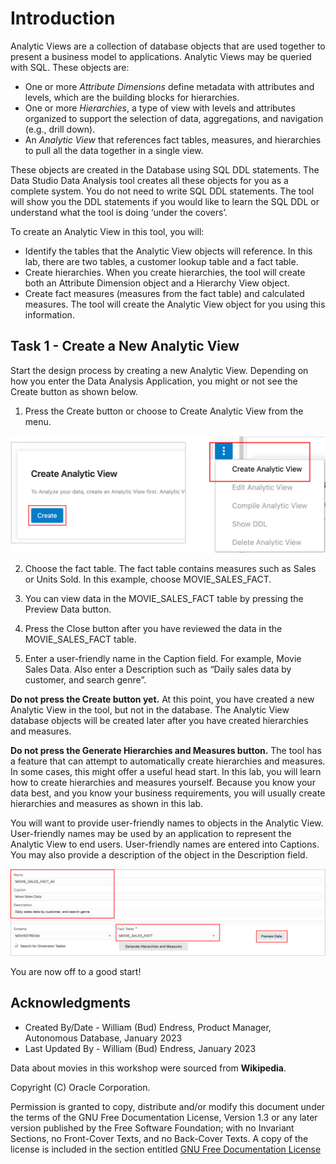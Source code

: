 # Introduction

Analytic Views are a collection of database objects that are used together to present a business model to applications.  Analytic Views may be queried with SQL.   These objects are:

- One or more *Attribute Dimensions* define metadata with attributes and levels, which are the building blocks for hierarchies.
- One or more *Hierarchies*, a type of view with levels and attributes organized to support the selection of data, aggregations, and navigation (e.g., drill down).
- An *Analytic View* that references fact tables, measures, and hierarchies to pull all the data together in a single view.

These objects are created in the Database using SQL DDL statements. The Data Studio Data Analysis tool creates all these objects for you as a complete system.  You do not need to write SQL DDL statements. The tool will show you the DDL statements if you would like to learn the SQL DDL or understand what the tool is doing ‘under the covers’.

To create an Analytic View in this tool, you will:

- Identify the tables that the Analytic View objects will reference. In this lab, there are two tables, a customer lookup table and a fact table.
- Create hierarchies. When you create hierarchies, the tool will create both an Attribute Dimension object and a Hierarchy View object.
- Create fact measures (measures from the fact table) and calculated measures. The tool will create the Analytic View object for you using this information.

## Task 1 - Create a New Analytic View

Start the design process by creating a new Analytic View. Depending on how you enter the Data Analysis Application, you might or not see the Create button as shown below.

1. Press the Create button or choose to Create Analytic View from the menu.

![Create Analytic View](images/6-create-analytic-view.png)

2. Choose the fact table. The fact table contains measures such as Sales or Units Sold. In this example, choose MOVIE\_SALES_FACT.

3. You can view data in the MOVIE\_SALES_FACT table by pressing the Preview Data button.

4. Press the Close button after you have reviewed the data in the MOVIE\_SALES_FACT table.

5. Enter a user-friendly name in the Caption field. For example, Movie Sales Data.  Also enter a Description such as “Daily sales data by customer, and search genre”.

**Do not press the Create button yet.**  At this point, you have created a new Analytic View in the tool, but not in the database. The Analytic View database objects will be created later after you have created hierarchies and measures.

**Do not press the Generate Hierarchies and Measures button.**   The tool has a feature that can attempt to automatically create hierarchies and measures. In some cases, this might offer a useful head start. In this lab, you will learn how to create hierarchies and measures yourself.  Because you know your data best, and you know your business requirements, you will usually create hierarchies and measures as shown in this lab.

You will want to provide user-friendly names to objects in the Analytic View.  User-friendly names may be used by an application to represent the Analytic View to end users. User-friendly names are entered into Captions. You may also provide a description of the object in the Description field.

![Choose Fact Table and Preview the Data](images/6-choose-fact-table.png)

You are now off to a good start!

## Acknowledgments

- Created By/Date - William (Bud) Endress, Product Manager, Autonomous Database, January 2023
- Last Updated By - William (Bud) Endress, January 2023

Data about movies in this workshop were sourced from **Wikipedia**.

Copyright (C)  Oracle Corporation.

Permission is granted to copy, distribute and/or modify this document
under the terms of the GNU Free Documentation License, Version 1.3
or any later version published by the Free Software Foundation;
with no Invariant Sections, no Front-Cover Texts, and no Back-Cover Texts.
A copy of the license is included in the section entitled [GNU Free Documentation License](files/gnu-free-documentation-license.txt)